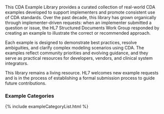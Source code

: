 This CDA Example Library provides a curated collection of real-world CDA examples developed to support implementers and promote consistent use of CDA standards. Over the past decade, this library has grown organically through implementer-driven requests: when an implementer submitted a question or issue, the HL7 Structured Documents Work Group responded by creating an example to illustrate the correct or recommended approach.

Each example is designed to demonstrate best practices, resolve ambiguities, and clarify complex modeling scenarios using CDA. The examples reflect community priorities and evolving guidance, and they serve as practical resources for developers, vendors, and clinical system integrators.

This library remains a living resource. HL7 welcomes new example requests and is in the process of establishing a formal submission process to guide future contributions.

### Example Categories

{% include exampleCategoryList.html %}